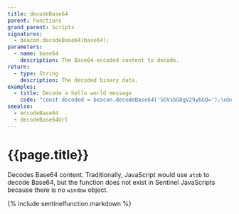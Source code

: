 ```yaml
---
title: decodeBase64
parent: Functions
grand_parent: Scripts
signatures:
  - beacon.decodeBase64(base64);
parameters:
  - name: base64
    description: The Base64-encoded content to decode.
return:
  - type: String
    description: The decoded binary data.
examples:
  - title: Decode a hello world message
    code: "const decoded = beacon.decodeBase64('SGVsbG8gV29ybGQ=');\nbeacon.debugPrint(decoded); // Outputs \"Hello World\""
seealso:
  - encodeBase64
  - decodeBase64Url
---
```

# {{page.title}}

Decodes Base64 content. Traditionally, JavaScript would use `atob` to decode Base64, but the function does not exist in Sentinel JavaScripts because there is no `window` object.

{% include sentinelfunction.markdown %}
